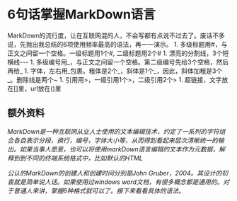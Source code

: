 # 6句话掌握MarkDown语言

MarkDown的流行度，让在互联网混的人，不会写都有点说不过去了。废话不多说，先抛出我总结的6项使用频率最高的语法，再一一演示。 1. 多级标题用\#，与正文之间留一个空格。一级标题用1个\#, 二级标题用2个\# 1. 漂亮的分割线，3个短横线--- 1. 多级编号用_，与正文之间留一个空格。第二级编号先给3个空格，然后再给_ 1. 字体，左右用_包裹。粗体是2个_，斜体是1个_，因此，斜体加粗是3个_。删除线是两个~ 1. 引用用&gt;，一级引用1个&gt;，二级引用2个&gt; 1. 超链接，文字放在\[\]里，url放在\(\)里

## 额外资料

_MarkDown是一种互联网从业人士使用的文本编辑技术，约定了一系列的字符组合各自表示分段，换行，编号，字体大小等，从而得到看起来层次清晰统一的输出。如果当事人愿意，也可以将使用markDown语言编辑的文本作为元数据，解释到到不同的终端系统格式中，比如默认的HTML_

_公认的MarkDown的创建人和创建时间分别是John Gruber，2004。其设计的初衷就是简单说人话。如果使用过windows word文档，有很多概念都是通用的。对于普通人来讲，掌握6种格式就可以了。接下来看看具体的语法。_

